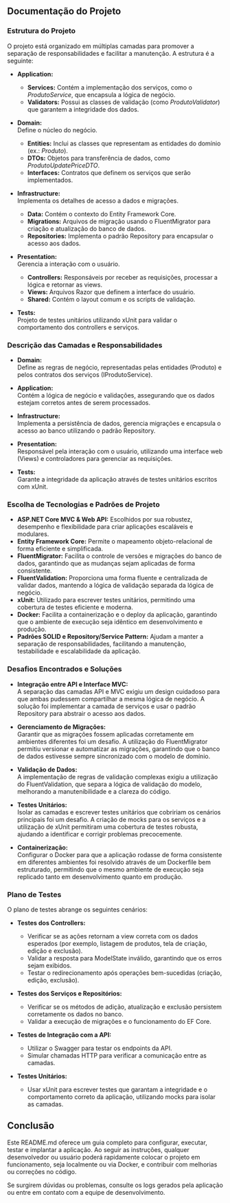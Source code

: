 ## Documentação do Projeto

### Estrutura do Projeto

O projeto está organizado em múltiplas camadas para promover a separação de responsabilidades e facilitar a manutenção. A estrutura é a seguinte:

- **Application:**  
  - **Services:** Contém a implementação dos serviços, como o *ProdutoService*, que encapsula a lógica de negócio.  
  - **Validators:** Possui as classes de validação (como *ProdutoValidator*) que garantem a integridade dos dados.

- **Domain:**  
  Define o núcleo do negócio.  
  - **Entities:** Inclui as classes que representam as entidades do domínio (ex.: *Produto*).  
  - **DTOs:** Objetos para transferência de dados, como *ProdutoUpdatePriceDTO*.  
  - **Interfaces:** Contratos que definem os serviços que serão implementados.

- **Infrastructure:**  
  Implementa os detalhes de acesso a dados e migrações.  
  - **Data:** Contém o contexto do Entity Framework Core.  
  - **Migrations:** Arquivos de migração usando o FluentMigrator para criação e atualização do banco de dados.  
  - **Repositories:** Implementa o padrão Repository para encapsular o acesso aos dados.

- **Presentation:**  
  Gerencia a interação com o usuário.  
  - **Controllers:** Responsáveis por receber as requisições, processar a lógica e retornar as views.  
  - **Views:** Arquivos Razor que definem a interface do usuário.  
  - **Shared:** Contém o layout comum e os scripts de validação.

- **Tests:**  
  Projeto de testes unitários utilizando xUnit para validar o comportamento dos controllers e serviços.

### Descrição das Camadas e Responsabilidades

- **Domain:**  
  Define as regras de negócio, representadas pelas entidades (Produto) e pelos contratos dos serviços (IProdutoService).
  
- **Application:**  
  Contém a lógica de negócio e validações, assegurando que os dados estejam corretos antes de serem processados.

- **Infrastructure:**  
  Implementa a persistência de dados, gerencia migrações e encapsula o acesso ao banco utilizando o padrão Repository.

- **Presentation:**  
  Responsável pela interação com o usuário, utilizando uma interface web (Views) e controladores para gerenciar as requisições.

- **Tests:**  
  Garante a integridade da aplicação através de testes unitários escritos com xUnit.

### Escolha de Tecnologias e Padrões de Projeto

- **ASP.NET Core MVC & Web API:** Escolhidos por sua robustez, desempenho e flexibilidade para criar aplicações escaláveis e modulares.
- **Entity Framework Core:** Permite o mapeamento objeto-relacional de forma eficiente e simplificada.
- **FluentMigrator:** Facilita o controle de versões e migrações do banco de dados, garantindo que as mudanças sejam aplicadas de forma consistente.
- **FluentValidation:** Proporciona uma forma fluente e centralizada de validar dados, mantendo a lógica de validação separada da lógica de negócio.
- **xUnit:** Utilizado para escrever testes unitários, permitindo uma cobertura de testes eficiente e moderna.
- **Docker:** Facilita a containerização e o deploy da aplicação, garantindo que o ambiente de execução seja idêntico em desenvolvimento e produção.
- **Padrões SOLID e Repository/Service Pattern:** Ajudam a manter a separação de responsabilidades, facilitando a manutenção, testabilidade e escalabilidade da aplicação.

### Desafios Encontrados e Soluções

- **Integração entre API e Interface MVC:**  
  A separação das camadas API e MVC exigiu um design cuidadoso para que ambas pudessem compartilhar a mesma lógica de negócio. A solução foi implementar a camada de serviços e usar o padrão Repository para abstrair o acesso aos dados.

- **Gerenciamento de Migrações:**  
  Garantir que as migrações fossem aplicadas corretamente em ambientes diferentes foi um desafio. A utilização do FluentMigrator permitiu versionar e automatizar as migrações, garantindo que o banco de dados estivesse sempre sincronizado com o modelo de domínio.

- **Validação de Dados:**  
  A implementação de regras de validação complexas exigiu a utilização do FluentValidation, que separa a lógica de validação do modelo, melhorando a manutenibilidade e a clareza do código.

- **Testes Unitários:**  
  Isolar as camadas e escrever testes unitários que cobririam os cenários principais foi um desafio. A criação de mocks para os serviços e a utilização de xUnit permitiram uma cobertura de testes robusta, ajudando a identificar e corrigir problemas precocemente.

- **Containerização:**  
  Configurar o Docker para que a aplicação rodasse de forma consistente em diferentes ambientes foi resolvido através de um Dockerfile bem estruturado, permitindo que o mesmo ambiente de execução seja replicado tanto em desenvolvimento quanto em produção.

### Plano de Testes

O plano de testes abrange os seguintes cenários:

- **Testes dos Controllers:**  
  - Verificar se as ações retornam a view correta com os dados esperados (por exemplo, listagem de produtos, tela de criação, edição e exclusão).  
  - Validar a resposta para ModelState inválido, garantindo que os erros sejam exibidos.
  - Testar o redirecionamento após operações bem-sucedidas (criação, edição, exclusão).

- **Testes dos Serviços e Repositórios:**  
  - Verificar se os métodos de adição, atualização e exclusão persistem corretamente os dados no banco.
  - Validar a execução de migrações e o funcionamento do EF Core.

- **Testes de Integração com a API:**  
  - Utilizar o Swagger para testar os endpoints da API.
  - Simular chamadas HTTP para verificar a comunicação entre as camadas.

- **Testes Unitários:**  
  - Usar xUnit para escrever testes que garantam a integridade e o comportamento correto da aplicação, utilizando mocks para isolar as camadas.

## Conclusão

Este README.md oferece um guia completo para configurar, executar, testar e implantar a aplicação. Ao seguir as instruções, qualquer desenvolvedor ou usuário poderá rapidamente colocar o projeto em funcionamento, seja localmente ou via Docker, e contribuir com melhorias ou correções no código.

Se surgirem dúvidas ou problemas, consulte os logs gerados pela aplicação ou entre em contato com a equipe de desenvolvimento.
